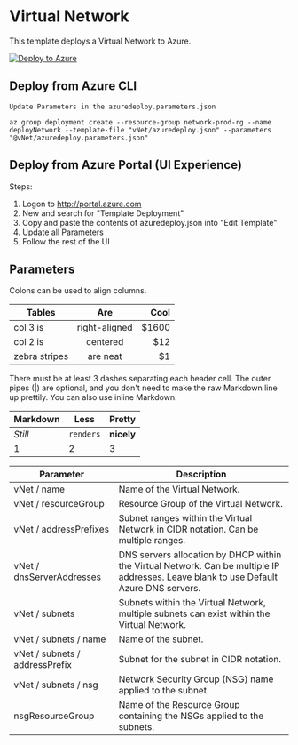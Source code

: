 # Virtual Network

This template deploys a Virtual Network to Azure. 

[![Deploy to Azure](http://azuredeploy.net/deploybutton.png)](https://portal.azure.com/#create/Microsoft.Template/uri/https%3A%2F%2Fraw.githubusercontent.com%2FCloudDirect%2FARMLab%2Fmaster%2Ftemplates%2FvNet%2Fazuredeploy.json)


## Deploy from Azure CLI

	Update Parameters in the azuredeploy.parameters.json
	
	az group deployment create --resource-group network-prod-rg --name deployNetwork --template-file "vNet/azuredeploy.json" --parameters "@vNet/azuredeploy.parameters.json"


## Deploy from Azure Portal (UI Experience)

Steps:
1.  Logon to http://portal.azure.com
2.  New and search for "Template Deployment"
3.  Copy and paste the contents of azuredeploy.json into "Edit Template"
4.  Update all Parameters
5.  Follow the rest of the UI

## Parameters


Colons can be used to align columns.

| Tables        | Are           | Cool  |
| ------------- |:-------------:| -----:|
| col 3 is      | right-aligned | $1600 |
| col 2 is      | centered      |   $12 |
| zebra stripes | are neat      |    $1 |

There must be at least 3 dashes separating each header cell.
The outer pipes (|) are optional, and you don't need to make the 
raw Markdown line up prettily. You can also use inline Markdown.

Markdown | Less | Pretty
--- | --- | ---
*Still* | `renders` | **nicely**
1 | 2 | 3

| Parameter                      | Description 
| ------------------------------ | ----------- 
| vNet / name                    | Name of the Virtual Network.
| vNet / resourceGroup           | Resource Group of the Virtual Network.
| vNet / addressPrefixes         | Subnet ranges within the Virtual Network in CIDR notation. Can be multiple ranges.
| vNet / dnsServerAddresses      | DNS servers allocation by DHCP within the Virtual Network. Can be multiple IP addresses. Leave blank to use Default Azure DNS servers.
| vNet / subnets                 | Subnets within the Virtual Network, multiple subnets can exist within the Virtual Network.
| vNet / subnets / name          | Name of the subnet.
| vNet / subnets / addressPrefix | Subnet for the subnet in CIDR notation.
| vNet / subnets / nsg           | Network Security Group (NSG) name applied to the subnet.
| nsgResourceGroup               | Name of the Resource Group containing the NSGs applied to the subnets.

